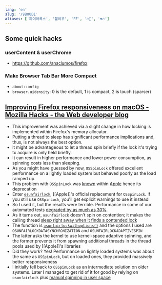 ```yaml
---
lang: 'en'
slug: '/9B00D1'
aliases: ['파이어폭스', '불여우', 'FF', '🔥🦊', '❤🔥']
---
```


## Some quick hacks

### userContent & userChrome

- https://github.com/anaclumos/firefox

### Make Browser Tab Bar More Compact

- `about:config`
- `browser.uidensity`: 0 is the default, 1 is compact, 2 is touch (sparser)

## [Improving Firefox responsiveness on macOS - Mozilla Hacks - the Web developer blog](https://hacks.mozilla.org/2022/10/improving-firefox-responsiveness-on-macos/)

- This improvement was achieved via a slight change in how locking is implemented within Firefox's memory allocator.
- Putting a thread to sleep has significant performance implications and, thus, is not always the best option.
- it might be advantageous to let a thread spin briefly if the lock it's trying to acquire is only held briefly.
- It can result in higher performance and lower power consumption, as spinning costs less than sleeping.
- As you might have guessed by now, `OSSpinLock` offered excellent performance on a lightly loaded system but behaved poorly as the load ramped up.
- This problem with `OSSpinLock` was [known](https://mjtsai.com/blog/2015/12/16/osspinlock-is-unsafe/) within [Apple](https://lists.swift.org/pipermail/swift-dev/Week-of-Mon-20151214/000372.html) hence its deprecation
- Enter [`osunfairlock`](https://developer.apple.com/documentation/os/osunfairlock), [[Apple]]'s official replacement for `OSSpinLock`. If you still use `OSSpinLock`, you'll get explicit warnings to use it instead
- So I used it, but the results were terrible. Performance in some of our automated tests [degraded by as much as 30%](https://bugzilla.mozilla.org/showbug.cgi?id=1774458).
- As it turns out, `osunfairlock` doesn't spin on contention; it makes the calling thread [sleep right away when it finds a contended lock](https://github.com/apple/darwin-libplatform/blob/215b09856ab5765b7462a91be7076183076600df/src/os/lock.c#L536)
- The function is [`osunfairlockwithoptions()`](https://searchfox.org/mozilla-central/rev/6ec440e105c2b75d5cae9d34f957a2f85a106d54/memory/build/Mutex.h#22-34) and the options I used are `OSUNFAIRLOCKDATASYNCHRONIZATION` and `OSUNFAIRLOCKADAPTIVESPIN`
- The latter asks the kernel to use kernel-space adaptive spinning, and the former prevents it from spawning additional threads in the thread pools used by [[Apple]]'s libraries
- Did they work? Yes! Performance on lightly loaded systems was about the same as `OSSpinLock`, but on loaded ones, they provided massively better responsiveness
- I initially fell back to `OSSpinLock` as an intermediate solution on older systems. Later I managed to get rid of it for good by relying on `osunfairlock` plus [manual spinning in user space](https://bugzilla.mozilla.org/showbug.cgi?id=1784018)
